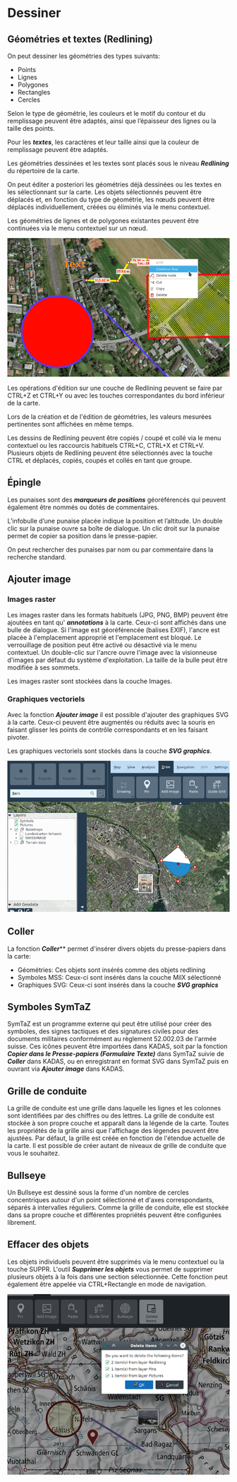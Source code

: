 # Dessiner



## <a name="sec0"></a>Géométries et textes (Redlining)

On peut dessiner les géométries des types suivants:

+ Points
+ Lignes
+ Polygones
+ Rectangles
+ Cercles

Selon le type de géométrie, les couleurs et le motif du contour et du remplissage peuvent être adaptés, ainsi que l’épaisseur des lignes ou la taille des points.

Pour les **_textes_**, les caractères et leur taille ainsi que la couleur de remplissage peuvent être adaptés.

Les géométries dessinées et les textes sont placés sous le niveau **_Redlining_** du répertoire de la carte.

On peut éditer a posteriori les géométries déjà dessinées ou les textes en les sélectionnant sur la carte. Les objets sélectionnés peuvent être déplacés et, en fonction du type de géométrie, les nœuds peuvent être déplacés individuellement, créées ou éliminés via le menu contextuel.

Les géométries de lignes et de polygones existantes peuvent être continuées via le menu contextuel sur un nœud.

<img src="../../media/image6.png" />

Les opérations d'édition sur une couche de Redlining peuvent se faire par CTRL+Z et CTRL+Y ou avec les touches correspondantes du bord inférieur de la carte.

Lors de la création et de l'édition de géométries, les valeurs mesurées pertinentes sont affichées en même temps.

Les dessins de Redlining peuvent être copiés / coupé et collé via le menu contextuel ou les raccourcis habituels CTRL+C, CTRL+X et CTRL+V. Plusieurs objets de Redlining peuvent être sélectionnés avec la touche CTRL et déplacés, copiés, coupés et collés en tant que groupe.


## <a name="sec1"></a>Épingle

Les punaises sont des **_marqueurs de positions_** géoréférencés qui peuvent également être nommés ou dotés de commentaires.

L’infobulle d’une punaise placée indique la position et l’altitude. Un double clic sur la punaise ouvre sa boîte de dialogue. Un clic droit sur la punaise permet de copier sa position dans le presse-papier.

On peut rechercher des punaises par nom ou par commentaire dans la recherche standard.


## <a name="sec2"></a>Ajouter image


### Images raster

Les images raster dans les formats habituels (JPG, PNG, BMP) peuvent être ajoutées en tant qu' **_annotations_** à la carte. Ceux-ci sont affichés dans une bulle de dialogue. Si l'image est géoréférencée (balises EXIF), l'ancre est placée à l'emplacement approprié et l'emplacement est bloqué. Le verrouillage de position peut être activé ou désactivé via le menu contextuel. Un double-clic sur l'ancre ouvre l'image avec la visionneuse d'images par défaut du système d'exploitation. La taille de la bulle peut être modifiée à ses sommets.

Les images raster sont stockées dans la couche Images.


### Graphiques vectoriels

Avec la fonction **_Ajouter image_** il est possible d'ajouter des graphiques SVG à la carte. Ceux-ci peuvent être augmentés ou réduits avec la souris en faisant glisser les points de contrôle correspondants et en les faisant pivoter.

Les graphiques vectoriels sont stockés dans la couche **_SVG graphics_**.

<img src="../../media/image7.png" />


## <a name="sec3"></a>Coller

La fonction **_Coller_**** permet d'insérer divers objets du presse-papiers dans la carte:

- Géométries: Ces objets sont insérés comme des objets redlining
- Symboles MSS: Ceux-ci sont insérés dans la couche MilX sélectionné
- Graphiques SVG: Ceux-ci sont insérés dans la couche **_SVG graphics_**


## <a name="sec4"></a>Symboles SymTaZ

SymTaZ est un programme externe qui peut être utilisé pour créer des symboles, des signes tactiques et des signatures civiles pour des documents militaires conformément au règlement 52.002.03 de l'armée suisse. Ces icônes peuvent être importées dans KADAS, soit par la fonction **_Copier dans le Presse-papiers (Formulaire Texte)_** dans SymTaZ suivie de **_Coller_** dans KADAS, ou en enregistrant en format SVG dans SymTaZ puis en ouvrant via **_Ajouter image_** dans KADAS.


## <a name="sec5"></a>Grille de conduite

La grille de conduite est une grille dans laquelle les lignes et les colonnes sont identifiées par des chiffres ou des lettres. La grille de conduite est stockée à son propre couche et apparaît dans la légende de la carte. Toutes les propriétés de la grille ainsi que l'affichage des légendes peuvent être ajustées. Par défaut, la grille est créée en fonction de l'étendue actuelle de la carte. Il est possible de créer autant de niveaux de grille de conduite que vous le souhaitez.


## <a name="sec6"></a>Bullseye

Un Bullseye est dessiné sous la forme d'un nombre de cercles concentriques autour d'un point sélectionné et d'axes correspondants, séparés à intervalles réguliers. Comme la grille de conduite, elle est stockée dans sa propre couche et différentes propriétés peuvent être configurées librement.


## <a name="sec7"></a>Effacer des objets

Les objets individuels peuvent être supprimés via le menu contextuel ou la touche SUPPR. L'outil **_Supprimer les objets_** vous permet de supprimer plusieurs objets à la fois dans une section sélectionnée. Cette fonction peut également être appelée via CTRL+Rectangle en mode de navigation.

<img src="../../media/image8.png" />


